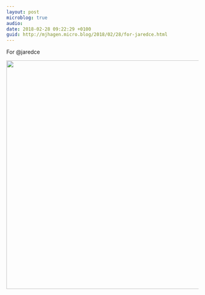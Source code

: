 ```yaml
---
layout: post
microblog: true
audio: 
date: 2018-02-28 09:22:29 +0100
guid: http://mjhagen.micro.blog/2018/02/28/for-jaredce.html
---
```

For @jaredce

<img src="http://mjhagen.micro.blog/uploads/2018/3e6f74ad3f.jpg" width="600" height="600" />
